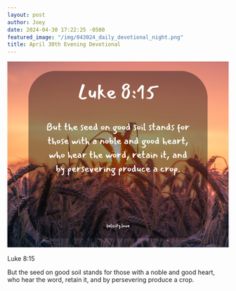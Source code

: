 ```yaml
---
layout: post
author: Joey
date: 2024-04-30 17:22:25 -0500
featured_image: "/img/043024_daily_devotional_night.png"
title: April 30th Evening Devotional
---
```


[![April 30th 2024 - Evening Devotional](/img/043024_daily_devotional_night.png)](/img/043024_daily_devotional_night.png)

Luke 8:15

But the seed on good soil stands for those with a noble and good heart, who hear the word, retain it, and by persevering produce a crop.